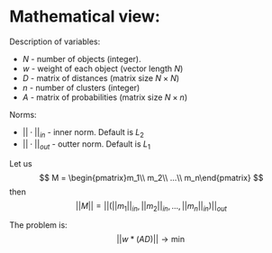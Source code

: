 # Mathematical view:

Description of variables:
- $N$ - number of objects (integer).
- $w$ - weight of each object (vector length $N$)
- $D$ - matrix of distances (matrix size $N\times N$)
- $n$ - number of clusters (integer)
- $A$ - matrix of probabilities (matrix size $N\times n$)

Norms:
- $||\cdot||_{in}$ - inner norm. Default is $L_2$
- $||\cdot||_{out}$ - outter norm. Default is $L_1$

Let us 
$$
    M = \begin{pmatrix}m_1\\ m_2\\ ...\\ m_n\end{pmatrix}
$$
then
$$
    ||M|| = ||(||m_1||_{in}, ||m_2||_{in}, ..., ||m_n||_{in})||_{out}
$$

The problem is:
$$
    ||w*(AD)||\to\min
$$
